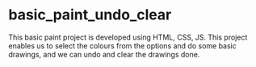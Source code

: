 # basic_paint_undo_clear
This basic paint project is developed using HTML, CSS, JS. This project enables us to select the colours from the options and do some basic drawings, and we can undo and clear the drawings done.
